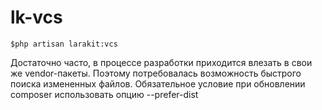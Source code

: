 # lk-vcs
~~~
$php artisan larakit:vcs
~~~
Достаточно часто, в процессе разработки приходится влезать в свои же vendor-пакеты. Поэтому потребовалась возможность быстрого поиска измененных файлов.
Обязательное условие при обновлении composer использовать опцию --prefer-dist
